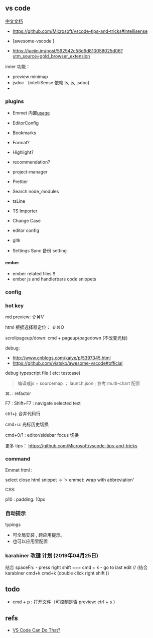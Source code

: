 
## vs code

[中文文档](https://jeasonstudio.gitbooks.io/vscode-cn-doc/content/md/%E8%AF%AD%E8%A8%80/javascript.html)

- https://github.com/Microsoft/vscode-tips-and-tricks#intellisense

- [awesome-vscode ]

- https://juejin.im/post/592542c58d6d810058025d06?utm_source=gold_browser_extension


inner 功能：
- preview minimap
- jsdoc （intelliSense 依赖 ts, js, jsdoc)
-


### plugins

- Emmet 内置[usage](http://docs.emmet.io/cheat-sheet/)
- EditorConfig
- Bookmarks
- Format?
- Highlight?
- recommendation?


- project-manager
- Prettier
- Search node_modules
- tsLine
- TS Importer
- Change Case
- editor config
- gitk

- Settings Sync 备份 setting

#### ember

- ember related files !!
- ember js and handlerbars code snippets

### config


### hot key

md preview: ⇧⌘V

html 根据选择器定位： ⇧⌘O

scrollpageup/down: cmd + pageup/pagedown (不改变光标)


 debug:

- http://www.cnblogs.com/kaiye/p/5397345.html
- https://github.com/viatsko/awesome-vscode#official

debug typescript file ( etc: testcase)
> 编译成js + sourcemap  ； launch.json ; 参考 multi-chart  配置

⌘.  : refactor

F7 : Shift+F7 :  navigate selected text

ctrl+j: 合并代码行

cmd+u: 光标历史切换

cmd+0/1 : editor/sidebar focus 切换

更多 tips： https://github.com/Microsoft/vscode-tips-and-tricks


### command

Emmet html :

select close html snippet -> '> emmet: wrap with abbreviation'

CSS:

p10 : padding: 10px





### 自动提示

typings

- 可全局安装 , 跨应用提示。
- 也可以应用里配置


### karabiner 改键 计划 (2019年04月25日)

结合 spaceFn:
    - press right shift === cmd + k
    - go to last edit // (结合 karabiner cmd+k cmd+k (double click  right shift ))


## todo

-  cmd + p : 打开文件（可控制是否 preview: ctrl + s ）



## refs

- [VS Code Can Do That?](https://www.vscodecandothat.com/)